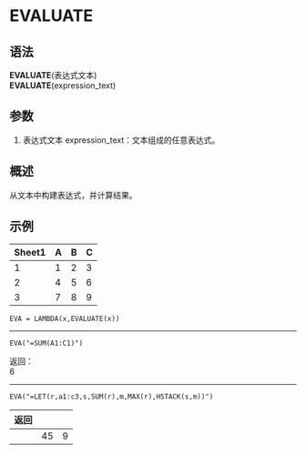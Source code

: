 # EVALUATE

## 语法

**EVALUATE**(表达式文本)  
**EVALUATE**(expression_text)

## 参数

1. 表达式文本 expression_text：文本组成的任意表达式。

## 概述

从文本中构建表达式，并计算结果。

## 示例

| Sheet1 | A   | B   | C   |
| ------ | --- | --- | --- |
| 1      | 1   | 2   | 3   |
| 2      | 4   | 5   | 6   |
| 3      | 7   | 8   | 9   |

```excel
EVA = LAMBDA(x,EVALUATE(x))
```

---

```excel
EVA("=SUM(A1:C1)")
```

返回：  
6

---

```excel
EVA("=LET(r,a1:c3,s,SUM(r),m,MAX(r),HSTACK(s,m))")
```

| 返回 |     |     |
| ---- | --- | --- |
|      | 45  | 9   |
